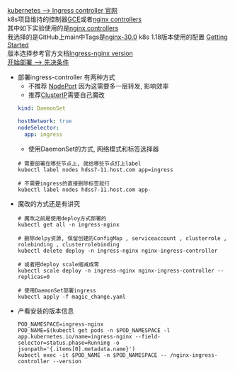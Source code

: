 [kubernetes  --> Ingress controller 官网](https://v1-18.docs.kubernetes.io/zh/docs/concepts/services-networking/ingress-controllers/)  
k8s项目维持的控制器[GCE](https://github.com/kubernetes/ingress-gce/blob/master/README.md)或者[nginx controllers](https://github.com/kubernetes/ingress-nginx/blob/main/README.md)   
其中如下实验使用的是[nginx controllers](https://github.com/kubernetes/ingress-nginx/blob/main/README.md)  
我选择的是GitHub上main中Tags是[nginx-30.0](https://github.com/kubernetes/ingress-nginx/blob/nginx-0.30.0/README.md#get-started) k8s 1.18版本使用的配置 [Getting Started](https://kubernetes.github.io/ingress-nginx/deploy/)   
版本选择参考官方文档[Ingress-nginx version](https://github.com/kubernetes/ingress-nginx/blob/main/README.md#changelog)  
[开始部署 --> 先决条件](https://github.com/kubernetes/ingress-nginx/blob/nginx-0.30.0/docs/deploy/index.md#prerequisite-generic-deployment-command)
- 部署ingress-controller 有两种方式
  - 不推荐 [NodePort](https://github.com/kubernetes/ingress-nginx/blob/nginx-0.30.0/docs/deploy/index.md#bare-metal) 因为这需要多一层转发, 影响效率
  - 推荐[ClusterIP](https://github.com/xusxlinux/Document/blob/master/kubernetes/06-kubeadm/addon/ingress-nginx/01-magic_change.yaml)需要自己魔改
  ``` yaml
  kind: DaemonSet
  
  hostNetwork: true
  nodeSelector:
    app: ingress
  ```
  - 使用DaemonSet的方式, 网络模式和标签选择器
  ``` shell
  # 需要部署在哪些节点上, 就给哪些节点打上label
  kubectl label nodes hdss7-11.host.com app=ingress
  
  # 不需要ingress的直接删除标签就行
  kubectl label nodes hdss7-11.host.com app-
  ```
- 魔改的方式还是有讲究
  ``` shell
  # 魔改之前是使用deploy方式部署的
  kubectl get all -n ingress-nginx
  
  # 删除delpy资源, 保留创建的ConfigMap , serviceaccount , clusterrole , rolebinding , clusterrolebinding
  kubectl delete deploy -n ingress-nginx nginx-ingress-controller
  
  # 或者把deploy scale缩减成零
  kubectl scale deploy -n ingress-nginx nginx-ingress-controller --replicas=0
  
  # 使用DaemonSet部署ingress
  kubectl apply -f magic_change.yaml
  ```
- 产看安装的版本信息
  ``` shell
  POD_NAMESPACE=ingress-nginx
  POD_NAME=$(kubectl get pods -n $POD_NAMESPACE -l app.kubernetes.io/name=ingress-nginx --field-selector=status.phase=Running -o jsonpath='{.items[0].metadata.name}')
  kubectl exec -it $POD_NAME -n $POD_NAMESPACE -- /nginx-ingress-controller --version
  ```
